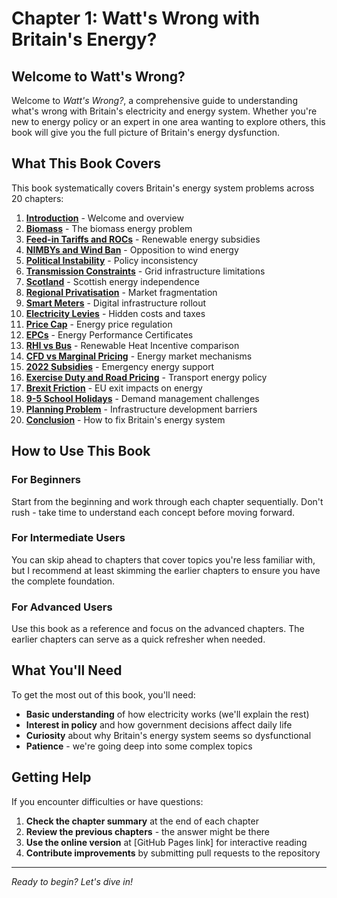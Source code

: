 # Chapter 1: Watt's Wrong with Britain's Energy?

## Welcome to Watt's Wrong?

Welcome to *Watt's Wrong?*, a comprehensive guide to understanding what's wrong with Britain's electricity and energy system. Whether you're new to energy policy or an expert in one area wanting to explore others, this book will give you the full picture of Britain's energy dysfunction.

## What This Book Covers

This book systematically covers Britain's energy system problems across 20 chapters:

1. **[Introduction](01-introduction.md)** - Welcome and overview
2. **[Biomass](02-biomass.md)** - The biomass energy problem
3. **[Feed-in Tariffs and ROCs](03-feed-in-tariffs-and-rocs.md)** - Renewable energy subsidies
4. **[NIMBYs and Wind Ban](04-nimbys-wind-ban.md)** - Opposition to wind energy
5. **[Political Instability](05-political-instability.md)** - Policy inconsistency
6. **[Transmission Constraints](06-transmission-constraints.md)** - Grid infrastructure limitations
7. **[Scotland](07-scotland.md)** - Scottish energy independence
8. **[Regional Privatisation](08-regional-privatisation.md)** - Market fragmentation
9. **[Smart Meters](09-smart-meters.md)** - Digital infrastructure rollout
10. **[Electricity Levies](10-electricity-levies.md)** - Hidden costs and taxes
11. **[Price Cap](11-price-cap.md)** - Energy price regulation
12. **[EPCs](12-epcs.md)** - Energy Performance Certificates
13. **[RHI vs Bus](13-rhi-vs-bus.md)** - Renewable Heat Incentive comparison
14. **[CFD vs Marginal Pricing](14-cfd-vs-marginal-pricing.md)** - Energy market mechanisms
15. **[2022 Subsidies](15-2022-subsidies.md)** - Emergency energy support
16. **[Exercise Duty and Road Pricing](16-exercise-duty-road-pricing.md)** - Transport energy policy
17. **[Brexit Friction](17-brexit-friction.md)** - EU exit impacts on energy
18. **[9-5 School Holidays](18-9-5-school-holidays.md)** - Demand management challenges
19. **[Planning Problem](19-planning-problem.md)** - Infrastructure development barriers
20. **[Conclusion](20-conclusion.md)** - How to fix Britain's energy system

## How to Use This Book

### For Beginners
Start from the beginning and work through each chapter sequentially. Don't rush - take time to understand each concept before moving forward.

### For Intermediate Users
You can skip ahead to chapters that cover topics you're less familiar with, but I recommend at least skimming the earlier chapters to ensure you have the complete foundation.

### For Advanced Users
Use this book as a reference and focus on the advanced chapters. The earlier chapters can serve as a quick refresher when needed.

## What You'll Need

To get the most out of this book, you'll need:

- **Basic understanding** of how electricity works (we'll explain the rest)
- **Interest in policy** and how government decisions affect daily life
- **Curiosity** about why Britain's energy system seems so dysfunctional
- **Patience** - we're going deep into some complex topics

## Getting Help

If you encounter difficulties or have questions:

1. **Check the chapter summary** at the end of each chapter
2. **Review the previous chapters** - the answer might be there
3. **Use the online version** at [GitHub Pages link] for interactive reading
4. **Contribute improvements** by submitting pull requests to the repository

---

*Ready to begin? Let's dive in!* 